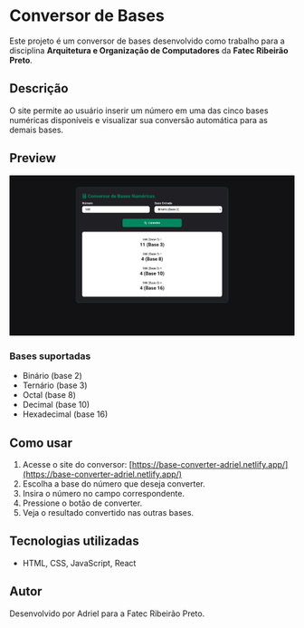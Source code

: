 # Conversor de Bases

Este projeto é um conversor de bases desenvolvido como trabalho para a disciplina **Arquitetura e Organização de Computadores** da **Fatec Ribeirão Preto**.

## Descrição

O site permite ao usuário inserir um número em uma das cinco bases numéricas disponíveis e visualizar sua conversão automática para as demais bases.

## Preview

![Preview do Conversor de Bases](.github/preview.png)

### Bases suportadas

- Binário (base 2)
- Ternário (base 3)
- Octal (base 8)
- Decimal (base 10)
- Hexadecimal (base 16)

## Como usar

1. Acesse o site do conversor: [https://base-converter-adriel.netlify.app/](https://base-converter-adriel.netlify.app/)
2. Escolha a base do número que deseja converter.
3. Insira o número no campo correspondente.
4. Pressione o botão de converter.
5. Veja o resultado convertido nas outras bases.

## Tecnologias utilizadas

- HTML, CSS, JavaScript, React

## Autor

Desenvolvido por Adriel para a Fatec Ribeirão Preto.
